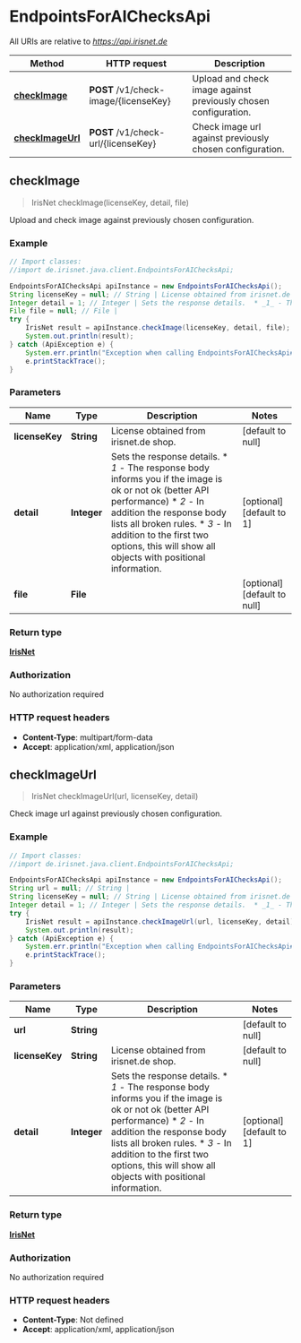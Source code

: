 # EndpointsForAIChecksApi

All URIs are relative to *https://api.irisnet.de*

Method | HTTP request | Description
------------- | ------------- | -------------
[**checkImage**](EndpointsForAIChecksApi.md#checkImage) | **POST** /v1/check-image/{licenseKey} | Upload and check image against previously chosen configuration.
[**checkImageUrl**](EndpointsForAIChecksApi.md#checkImageUrl) | **POST** /v1/check-url/{licenseKey} | Check image url against previously chosen configuration.



## checkImage

> IrisNet checkImage(licenseKey, detail, file)

Upload and check image against previously chosen configuration.

### Example

```java
// Import classes:
//import de.irisnet.java.client.EndpointsForAIChecksApi;

EndpointsForAIChecksApi apiInstance = new EndpointsForAIChecksApi();
String licenseKey = null; // String | License obtained from irisnet.de shop.
Integer detail = 1; // Integer | Sets the response details.  * _1_ - The response body informs you if the image is ok or not ok (better API performance) * _2_ - In addition the response body lists all broken rules. * _3_ - In addition to the first two options, this will show all objects with positional information.
File file = null; // File | 
try {
    IrisNet result = apiInstance.checkImage(licenseKey, detail, file);
    System.out.println(result);
} catch (ApiException e) {
    System.err.println("Exception when calling EndpointsForAIChecksApi#checkImage");
    e.printStackTrace();
}
```

### Parameters


Name | Type | Description  | Notes
------------- | ------------- | ------------- | -------------
 **licenseKey** | **String**| License obtained from irisnet.de shop. | [default to null]
 **detail** | **Integer**| Sets the response details.  * _1_ - The response body informs you if the image is ok or not ok (better API performance) * _2_ - In addition the response body lists all broken rules. * _3_ - In addition to the first two options, this will show all objects with positional information. | [optional] [default to 1]
 **file** | **File**|  | [optional] [default to null]

### Return type

[**IrisNet**](IrisNet.md)

### Authorization

No authorization required

### HTTP request headers

- **Content-Type**: multipart/form-data
- **Accept**: application/xml, application/json


## checkImageUrl

> IrisNet checkImageUrl(url, licenseKey, detail)

Check image url against previously chosen configuration.

### Example

```java
// Import classes:
//import de.irisnet.java.client.EndpointsForAIChecksApi;

EndpointsForAIChecksApi apiInstance = new EndpointsForAIChecksApi();
String url = null; // String | 
String licenseKey = null; // String | License obtained from irisnet.de shop.
Integer detail = 1; // Integer | Sets the response details.  * _1_ - The response body informs you if the image is ok or not ok (better API performance) * _2_ - In addition the response body lists all broken rules. * _3_ - In addition to the first two options, this will show all objects with positional information.
try {
    IrisNet result = apiInstance.checkImageUrl(url, licenseKey, detail);
    System.out.println(result);
} catch (ApiException e) {
    System.err.println("Exception when calling EndpointsForAIChecksApi#checkImageUrl");
    e.printStackTrace();
}
```

### Parameters


Name | Type | Description  | Notes
------------- | ------------- | ------------- | -------------
 **url** | **String**|  | [default to null]
 **licenseKey** | **String**| License obtained from irisnet.de shop. | [default to null]
 **detail** | **Integer**| Sets the response details.  * _1_ - The response body informs you if the image is ok or not ok (better API performance) * _2_ - In addition the response body lists all broken rules. * _3_ - In addition to the first two options, this will show all objects with positional information. | [optional] [default to 1]

### Return type

[**IrisNet**](IrisNet.md)

### Authorization

No authorization required

### HTTP request headers

- **Content-Type**: Not defined
- **Accept**: application/xml, application/json

